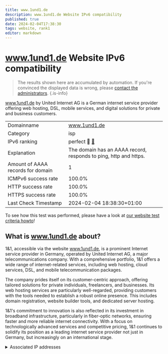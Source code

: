 ```yaml
---
title: www.1und1.de
description: www.1und1.de Website IPv6 compatibility
published: true
date: 2024-02-04T17:38:30
tags: website, rank1
editor: markdown
---
```


# www.1und1.de Website IPv6 compatibility

> The results shown here are accumulated by automation. If you're convinced the displayed data is wrong, please [contact the administrators](/howto/chat). 
{.is-info}

www.1und1.de by United Internet AG is a German internet service provider offering web hosting, DSL, mobile services, and digital solutions for private and business customers.


|   |   |
| - | - |
| Domainname | www.1und1.de
| Category | isp |
| IPv6 ranking | perfect :1st_place_medal: [🔗](/howto/ranking) |
| Explanation | The domain has an AAAA record, responds to ping, http and https. |
| Amount of AAAA records for domain | 1 |
| ICMPv6 success rate | 100.0%|
| HTTP success rate | 100.0% |
| HTTPS success rate | 100.0% |
| Last Check Timestamp | 2024-02-04 18:38:30+01:00 |

To see how this test was performed, please have a look at [our website test criteria howto](/howto/testcriteria/website)!


## What is www.1und1.de about?
1&1, accessible via the website www.1und1.de, is a prominent Internet service provider in Germany, operated by United Internet AG, a major telecommunications company. With a comprehensive portfolio, 1&1 offers a wide range of internet-related services, including web hosting, cloud services, DSL, and mobile telecommunication packages.

The company prides itself on its customer-centric approach, offering tailored solutions for private individuals, freelancers, and businesses. Its web hosting services are particularly well-regarded, providing customers with the tools needed to establish a robust online presence. This includes domain registration, website builder tools, and dedicated server hosting.

1&1's commitment to innovation is also reflected in its investment in broadband infrastructure, particularly in fiber-optic networks, ensuring faster and more reliable internet connectivity. With a focus on technologically advanced services and competitive pricing, 1&1 continues to solidify its position as a leading internet service provider not just in Germany, but increasingly on an international stage.



<details>
<summary>Associated IP addresses</summary>

2001:8d8:5ff:7::1:3

</details>
